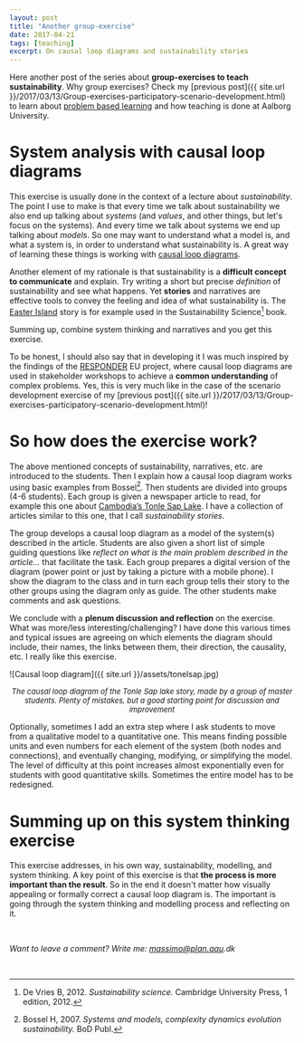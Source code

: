 ```yaml
---
layout: post
title: "Another group-exercise"
date: 2017-04-21
tags: [teaching]
excerpt: On causal loop diagrams and sustainability stories
---
```


Here another post of the series about **group-exercises to teach sustainability**. Why group exercises? Check my [previous post]({{ site.url }}/2017/03/13/Group-exercises-participatory-scenario-development.html) to learn about [problem based learning](http://www.en.aau.dk/about-aau/aalborg-model-problem-based-learning) and how teaching is done at Aalborg University.

# System analysis with causal loop diagrams

This exercise is usually done in the context of a lecture about _sustainability_. The point I use to make is that every time we talk about sustainability we also end up talking about _systems_ (and _values_, and other things, but let's focus on the systems). And every time we talk about systems we end up talking about _models_. So one may want to understand what a model is, and what a system is, in order to understand what sustainability is. A great way of learning these things is working with [causal loop diagrams](https://thesystemsthinker.com/causal-loop-construction-the-basics/).

Another element of my rationale is that sustainability is a **difficult concept to communicate** and explain. Try writing a short but precise _definition_ of sustainability and see what happens. Yet **stories** and narratives are effective tools to convey the feeling and idea of what sustainability is. The [Easter Island](https://en.wikipedia.org/wiki/Easter_Island) story is for example used in the Sustainability Science[^1] book.

Summing up, combine system thinking and narratives and you get this exercise.

To be honest, I should also say that in developing it I was much inspired by the findings of the [RESPONDER](http://www.scp-responder.eu/) EU project, where causal loop diagrams are used in stakeholder workshops to achieve a **common understanding** of complex problems. Yes, this is very much like in the case of the scenario development exercise of my [previous post]({{ site.url }}/2017/03/13/Group-exercises-participatory-scenario-development.html)!

# So how does the exercise work?

The above mentioned concepts of sustainability, narratives, etc. are introduced to the students. Then I explain how a causal loop diagram works using basic examples from Bossel[^2]. Then students are divided into groups (4-6 students). Each group is given a newspaper article to read, for example this one about [Cambodia’s Tonle Sap Lake](https://www.nytimes.com/2014/06/10/science/of-fish-monsoons-and-the-future.html). I have a collection of articles similar to this one, that I call _sustainability stories_.

The group develops a causal loop diagram as a model of the system(s) described in the article. Students are also given a short list of simple guiding questions like _reflect on what is the main problem described in the article..._ that facilitate the task. Each group prepares a digital version of the diagram (power point or just by taking a picture with a mobile phone). I show the diagram to the class and in turn each group tells their story to the other groups using the diagram only as guide. The other students make comments and ask questions.

We conclude with a **plenum discussion and reflection** on the exercise. What was more/less interesting/challenging? I have done this various times and typical issues are agreeing on which elements the diagram should include, their names, the links between them, their direction, the causality, etc. I really like this exercise.


![Causal loop diagram]({{ site.url }}/assets/tonelsap.jpg)
<center><i><font size="2"> The causal loop diagram of the Tonle Sap lake story, made by a group of master students. Plenty of mistakes, but a good starting point for discussion and improvement</font></i></center>

Optionally, sometimes I add an extra step where I ask students to move from a qualitative model to a quantitative one. This means finding possible units and even numbers for each element of the system (both nodes and connections), and eventually changing, modifying, or simplifying the model. The level of difficulty at this point increases almost exponentially even for students with good quantitative skills. Sometimes the entire model has to be redesigned.

# Summing up on this system thinking exercise

This exercise addresses, in his own way, sustainability, modelling, and system thinking. A key point of this exercise is that **the process is more important than the result**. So in the end it doesn't matter how visually appealing or formally correct a causal loop diagram is. The important is going through the system thinking and modelling process and reflecting on it.

&nbsp;

_Want to leave a comment? Write me: massimo@plan.aau.dk_

&nbsp;

[^1]: De Vries B, 2012. _Sustainability science._ Cambridge University Press, 1 edition, 2012.
[^2]: Bossel H, 2007. _Systems and models, complexity dynamics evolution sustainability._ BoD Publ.
